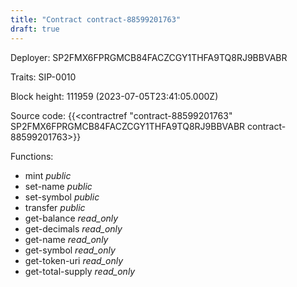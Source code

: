 ```yaml
---
title: "Contract contract-88599201763"
draft: true
---
```

Deployer: SP2FMX6FPRGMCB84FACZCGY1THFA9TQ8RJ9BBVABR

Traits:
 SIP-0010



Block height: 111959 (2023-07-05T23:41:05.000Z)

Source code: {{<contractref "contract-88599201763" SP2FMX6FPRGMCB84FACZCGY1THFA9TQ8RJ9BBVABR contract-88599201763>}}

Functions:

* mint _public_
* set-name _public_
* set-symbol _public_
* transfer _public_
* get-balance _read_only_
* get-decimals _read_only_
* get-name _read_only_
* get-symbol _read_only_
* get-token-uri _read_only_
* get-total-supply _read_only_
